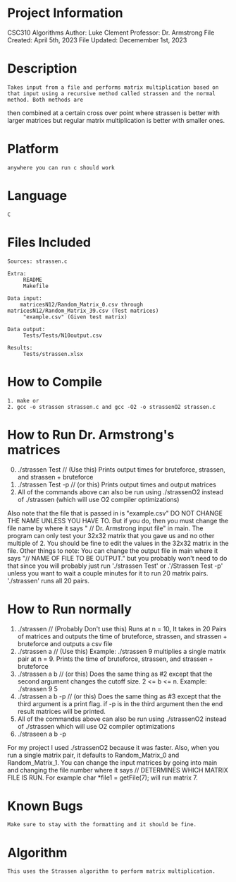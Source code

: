 # Project Information
  CSC310 Algorithms
  Author: Luke Clement
  Professor: Dr. Armstrong
  File Created: April 5th, 2023
  File Updated: Decemember 1st, 2023

# Description
	Takes input from a file and performs matrix multiplication based on that input using a recursive method called strassen and the normal method. Both methods are 
  then combined at a certain cross over point where strassen is better with larger matrices but regular matrix multiplication is better with smaller ones.

# Platform
	anywhere you can run c should work

# Language
	C

# Files Included
	Sources: strassen.c

	Extra:
		 README
		 Makefile

	Data input: 
     	matricesN12/Random_Matrix_0.csv through matricesN12/Random_Matrix_39.csv (Test matrices)
		 "example.csv" (Given test matrix)

	Data output:
		 Tests/Tests/N10output.csv

	Results:
		 Tests/strassen.xlsx
		 
# How to Compile
	1. make or
	2. gcc -o strassen strassen.c and gcc -O2 -o strassenO2 strassen.c

# How to Run Dr. Armstrong's matrices
  0. ./strassen Test    // (Use this) Prints output times for bruteforce, strassen, and strassen + bruteforce
  1. ./strassen Test -p // (or this) Prints output times and output matrices
  2. All of the commands above can also be run using ./strassenO2 instead of ./strassen (which will use O2 compiler optimizations)

  Also note that the file that is passed in is "example.csv" DO NOT CHANGE THE NAME UNLESS YOU HAVE TO. But if you do, then you must change
  the file name by where it says " // Dr. Armstrong input file" in main. The program can only test your 32x32 matrix that you gave us and no other multiple of 2. 
  You should be fine to edit the values in the 32x32 matrix in the file. Other things to note: You can change the output file in main where it says "// NAME OF FILE TO BE OUTPUT."
  but you probably won't need to do that since you will probably just run './strassen Test' or .'/Strassen Test -p' unless you want to wait a couple minutes for it to run
  20 matrix pairs. './strassen' runs all 20 pairs.

# How to Run normally
  1. ./strassen         // (Probably Don't use this) Runs at n = 10, It takes in 20 Pairs of matrices and outputs the time of bruteforce, strassen, and strassen + bruteforce and outputs a csv file
  2. ./strassen a       // (Use this) Example: ./strassen 9 multiplies a single matrix pair at n = 9. Prints the time of bruteforce, strassen, and strassen + bruteforce
  3. ./strassen a b     // (or this) Does the same thing as #2 except that the second argument changes the cutoff size. 2 <= b <= n. Example: ./strassen 9 5
  4. ./strassen a b -p  // (or this) Does the same thing as #3 except that the third argument is a print flag. if -p is in the third argument then the end result matrices will be printed.
  5. All of the commandss above can also be run using ./strassenO2 instead of ./strassen which will use O2 compiler optimizations
  6. ./straseen a b -p
 
  For my project I used ./strassenO2 because it was faster. Also, when you run a single matrix pair, it defaults to Random_Matrix_0 and Random_Matrix_1. You can change the input matrices
  by going into main and changing the file number where it says // DETERMINES WHICH MATRIX FILE IS RUN. For example char *file1 = getFile(7); will run matrix 7.

# Known Bugs
	Make sure to stay with the formatting and it should be fine.

# Algorithm
	This uses the Strassen algorithm to perform matrix multiplication.
